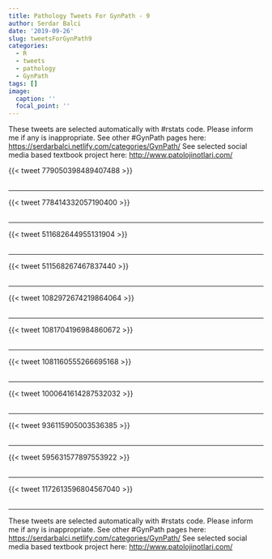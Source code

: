 ```yaml
---
title: Pathology Tweets For GynPath - 9
author: Serdar Balci
date: '2019-09-26'
slug: tweetsForGynPath9
categories:
  - R
  - tweets
  - pathology
  - GynPath
tags: []
image:
  caption: ''
  focal_point: ''
---
```



These tweets are selected automatically with #rstats code. Please inform me if any is inappropriate.
See other #GynPath pages here: https://serdarbalci.netlify.com/categories/GynPath/ 
See selected social media based textbook project here: http://www.patolojinotlari.com/

{{< tweet 779050398489407488 >}}
<br>
<br>
<hr>
{{< tweet 778414332057190400 >}}
<br>
<br>
<hr>
{{< tweet 511682644955131904 >}}
<br>
<br>
<hr>
{{< tweet 511568267467837440 >}}
<br>
<br>
<hr>
{{< tweet 1082972674219864064 >}}
<br>
<br>
<hr>
{{< tweet 1081704196984860672 >}}
<br>
<br>
<hr>
{{< tweet 1081160555266695168 >}}
<br>
<br>
<hr>
{{< tweet 1000641614287532032 >}}
<br>
<br>
<hr>
{{< tweet 936115905003536385 >}}
<br>
<br>
<hr>
{{< tweet 595631577897553922 >}}
<br>
<br>
<hr>
{{< tweet 1172613596804567040 >}}
<br>
<br>
<hr>


These tweets are selected automatically with #rstats code. Please inform me if any is inappropriate.
See other #GynPath pages here: https://serdarbalci.netlify.com/categories/GynPath/ 
See selected social media based textbook project here: http://www.patolojinotlari.com/
